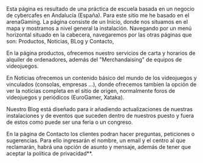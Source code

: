 Esta página es resultado de una práctica de escuela basada en un negocio de cybercafes en Andalucía (España).
Para este sitio me he basado en el arenaGaming. La página consiste de un Inicio, donde nos situamos en el mapa y mostramos a nivel general la instalación.
Navegando por un menú horizontal situado en la cabecera, navegaremos por las otras páginas que son: Productos, Noticias, BLog y Contacto,

En la página productos, ofrecemos nuestro servicios de carta y horarios de alquiler de ordenadores, además del "Merchandaising" de equipos de videojuegos.

En Noticias ofrecemos un contenido básico del mundo de los videojuegos y vinculados (consolas, empresas ...), donde ofrecemos tambíen la opción de ver la noticias completa
en el sitio de origen, normalmente foros de videojuegos y periódicos (EuroGamer, Xataka).

Nuestro Blog está diseñado para ir añadiendo actualizaciones de nuestras instalaciones y de eventos que suceden dentro de nuestros puesto y fuera de estos como puede ser una
feria o un congreso.

En la página de Contacto los clientes podran hacer preguntas, peticiones o sugerencias. Para ello ingresarán el nombre, un email y el centro al que reclamarán,
habrá una opción de asunto y mensaje, además de tener que aceptar la política de privacidad**.
